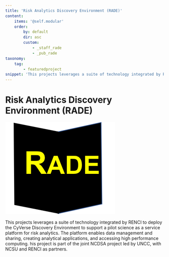 ```yaml
---
title: 'Risk Analytics Discovery Environment (RADE)'
content:
    items: '@self.modular'
    order:
        by: default
        dir: asc
        custom:
            - _staff_rade
            - _pub_rade
taxonomy:
    tag:
        - featuredproject
snippet: 'This projects leverages a suite of technology integrated by RENCI to deploy the CyVerse Discovery Environment to support a pilot science as a service platform for risk analytics. The platform enables data management and sharing, creating analytical applications, and accessing high performance computing. his project is part of the joint NCDSA project led by UNCC, with NCSU and RENCI as partners.'
---
```


# Risk Analytics Discovery Environment (RADE)

![](funradelogo.png)<div class="full-width-wrap">This projects leverages a suite of technology integrated by RENCI to deploy the CyVerse Discovery Environment to support a pilot science as a service platform for risk analytics. The platform enables data management and sharing, creating analytical applications, and accessing high performance computing. his project is part of the joint NCDSA project led by UNCC, with NCSU and RENCI as partners.</div>